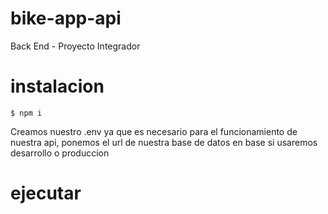 # bike-app-api
Back End - Proyecto Integrador
# instalacion
`$ npm i`

Creamos nuestro .env ya que es necesario para el funcionamiento de nuestra api, ponemos el url de nuestra base de datos en base si usaremos desarrollo o produccion

# ejecutar

